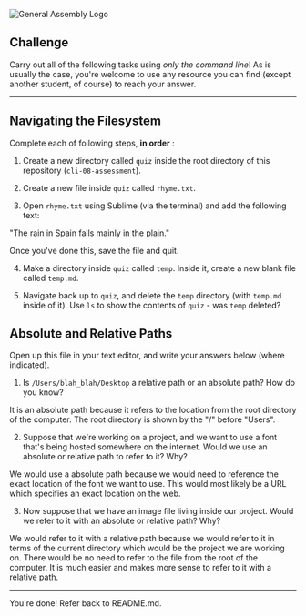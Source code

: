 ![General Assembly Logo](http://i.imgur.com/ke8USTq.png)

## Challenge

Carry out all of the following tasks using _only the command line_! As is usually the case, you're welcome to use any resource you can find (except another student, of course) to reach your answer.

<hr>

## Navigating the Filesystem

Complete each of following steps, **in order** :

1. Create a new directory called `quiz` inside the root directory of this repository (`cli-08-assessment`).

2. Create a new file inside `quiz` called `rhyme.txt`.

3. Open `rhyme.txt` using Sublime (via the terminal) and add the following text:

 "The rain in Spain falls mainly in the plain."

 Once you've done this, save the file and quit.

4. Make a directory inside `quiz` called `temp`. Inside it, create a new blank file called `temp.md`.

5. Navigate back up to `quiz`, and delete the `temp` directory (with `temp.md` inside of it).
Use `ls` to show the contents of `quiz` - was `temp` deleted?

## Absolute and Relative Paths

Open up this file in your text editor, and write your answers below (where indicated).

1. Is `/Users/blah_blah/Desktop` a relative path or an absolute path? How do you know?

 <!-- Answer Starts Here -->
 It is an absolute path because it refers to the location from the root directory of the computer. The root directory is shown by the "/" before "Users".
 <!-- Answer Ends Here -->

2. Suppose that we're working on a project, and we want to use a font that's being hosted somewhere on the internet. Would we use an absolute or relative path to refer to it? Why?

 <!-- Answer Starts Here -->
 We would use a absolute path because we would need to reference the exact location of the font we want to use. This would most likely be a URL which specifies an exact location on the web.
 <!-- Answer Ends Here -->

3. Now suppose that we have an image file living inside our project. Would we refer to it with an absolute or relative path? Why?

 <!-- Answer Starts Here -->
 We would refer to it with a relative path because we would refer to it in terms of the current directory which would be the project we are working on. There would be no need to refer to the file from the root of the computer. It is much easier and makes more sense to refer to it with a relative path.
 <!-- Answer Ends Here -->

<hr>

You're done! Refer back to README.md.
